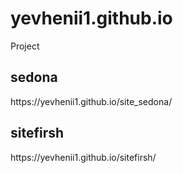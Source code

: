 # yevhenii1.github.io
Project

<h2>sedona</h2>
https://yevhenii1.github.io/site_sedona/

<h2>sitefirsh</h2>
https://yevhenii1.github.io/sitefirsh/


